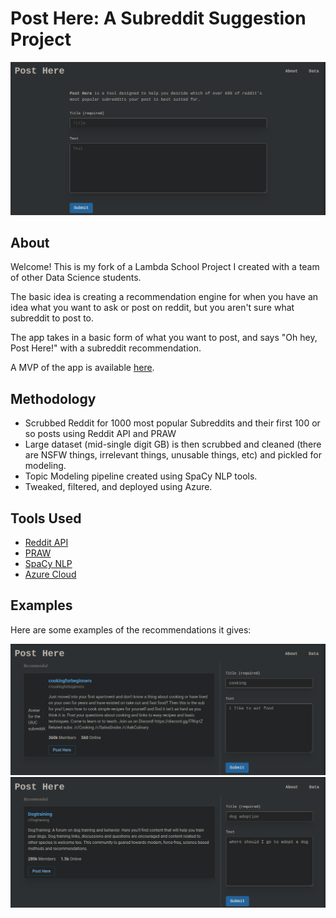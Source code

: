 # Post Here: A Subreddit Suggestion Project

![Post Here](images/post_here.png)

## About

Welcome! This is my fork of a Lambda School Project I created with a team of other Data Science students.

The basic idea is creating a recommendation engine for when you have an idea what you want to ask or post on reddit, but you aren't sure what subreddit to post to.

The app takes in a basic form of what you want to post, and says "Oh hey, Post Here!" with a subreddit recommendation.

A MVP of the app is available [here](https://post-here.spentaur.workers.dev/).

## Methodology
*  Scrubbed Reddit for 1000 most popular Subreddits and their first 100 or so posts using Reddit API and PRAW
*  Large dataset (mid-single digit GB) is then scrubbed and cleaned (there are NSFW things, irrelevant things, unusable things, etc) and pickled for modeling.
*  Topic Modeling pipeline created using SpaCy NLP tools.
*  Tweaked, filtered, and deployed using Azure.


## Tools Used
*  [Reddit API](https://www.reddit.com/dev/api/)
*  [PRAW](https://praw.readthedocs.io/en/latest/)
*  [SpaCy NLP](https://spacy.io/?)
*  [Azure Cloud](https://azure.microsoft.com/en-us/)


## Examples

Here are some examples of the recommendations it gives:

![cooking](images/cooking.png)
![dog](images/dog_training.png)
